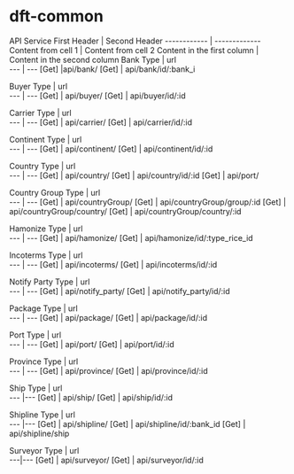 # dft-common

API Service 
First Header | Second Header
------------ | -------------
Content from cell 1 | Content from cell 2
Content in the first column | Content in the second column
Bank
 Type  |  url       
 --- | ---
 [Get]  |api/bank/
 [Get] | api/bank/id/:bank_i

Buyer
 Type  |  url       
 --- | ---
 [Get] | api/buyer/
 [Get] | api/buyer/id/:id

Carrier
 Type  |  url       
 --- | ---
 [Get] | api/carrier/ 
 [Get] | api/carrier/id/:id

Continent
 Type  |  url       
 --- | ---
 [Get] | api/continent/
 [Get] | api/continent/id/:id

Country
 Type  |  url       
 --- | ---
  [Get] |  api/country/ 
  [Get] |  api/country/id/:id 
  [Get] |  api/port/ 

Country Group
 Type  |  url       
 --- | ---
  [Get] |  api/countryGroup/ 
  [Get] |  api/countryGroup/group/:id 
  [Get] |  api/countryGroup/country/ 
  [Get] |  api/countryGroup/country/:id 

Hamonize
 Type  |  url       
 --- | ---
  [Get] |  api/hamonize/ 
  [Get] |  api/hamonize/id/:type_rice_id 

Incoterms
 Type  |  url       
 --- | ---
  [Get] |  api/incoterms/ 
  [Get] |  api/incoterms/id/:id 

Notify Party
 Type  |  url       
 --- | ---
  [Get] |  api/notify_party/ 
  [Get] |  api/notify_party/id/:id 

Package
 Type  |  url       
 --- | ---
  [Get] |  api/package/ 
  [Get] |  api/package/id/:id 

Port
 Type  |  url       
 --- | ---
  [Get] |  api/port/ 
  [Get] |  api/port/id/:id 

Province
 Type  |  url       
 --- | ---
  [Get] |  api/province/ 
  [Get] |  api/province/id/:id 

Ship
 Type  |  url       
 --- |---
  [Get] |  api/ship/ 
  [Get] |  api/ship/id/:id 

Shipline
 Type  |  url       
 --- |---
  [Get] |  api/shipline/ 
  [Get] |  api/shipline/id/:bank_id 
  [Get] |  api/shipline/ship 

Surveyor
 Type  |  url       
 ---|---
  [Get] |  api/surveyor/ 
  [Get] |  api/surveyor/id/:id 
